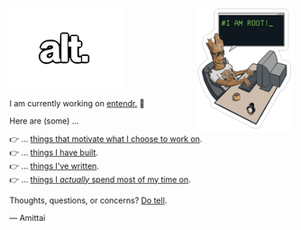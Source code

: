 <img src="public/root.png" width="170" align="right">

<img src="public/alt-logo2.svg" width="200">

I am currently working on [entendr.][entendr] :construction:  

Here are (some) ...

👉 ... [things that motivate what I choose to work on][statement].  
👉 ... [things I have built][portfolio].  
👉 ... [things I've written][blog].  
👉 ... [things I _actually_ spend most of my time on][art].

Thoughts, questions, or concerns? [Do tell][email].

&mdash; Amittai

[statement]:  https://amittai.work
[portfolio]:  https://amittai.studio
[blog]:       https://txt.amittai.studio
[art]:        https://amittai.art
[entendr]:    https://entendr.life
[email]:      mailto:amittaijoel@outlook.com
